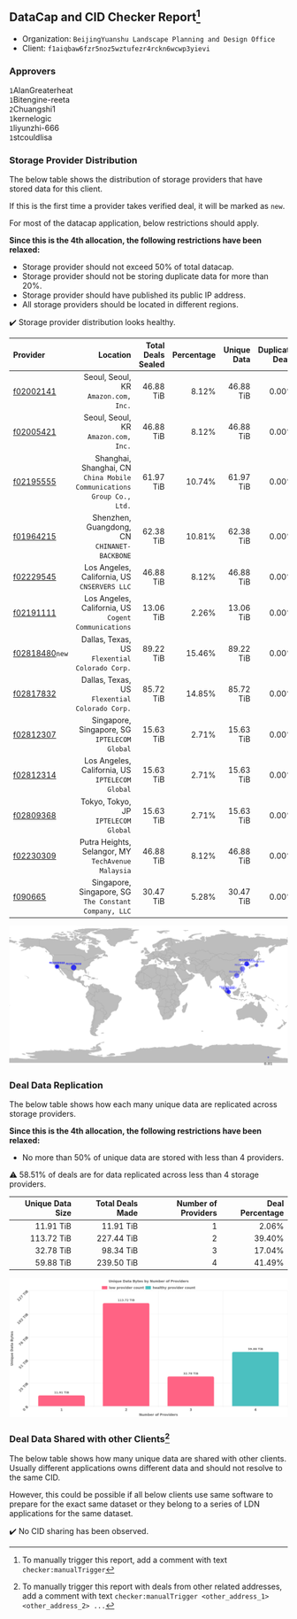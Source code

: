 ## DataCap and CID Checker Report[^1]
 - Organization: `BeijingYuanshu Landscape Planning and Design Office`
 - Client: `f1aiqbaw6fzr5noz5wztufezr4rckn6wcwp3yievi`
### Approvers
`1`AlanGreaterheat<br/>`1`Bitengine-reeta<br/>`2`Chuangshi1<br/>`1`kernelogic<br/>`1`liyunzhi-666<br/>`1`stcouldlisa


### Storage Provider Distribution
The below table shows the distribution of storage providers that have stored data for this client.

If this is the first time a provider takes verified deal, it will be marked as `new`.

For most of the datacap application, below restrictions should apply.

**Since this is the 4th allocation, the following restrictions have been relaxed:**
 - Storage provider should not exceed 50% of total datacap.
 - Storage provider should not be storing duplicate data for more than 20%.
 - Storage provider should have published its public IP address.
 - All storage providers should be located in different regions.

✔️ Storage provider distribution looks healthy.

| Provider                                                    |                                                                 Location | Total Deals Sealed | Percentage | Unique Data | Duplicate Deals |
| :---------------------------------------------------------- | -----------------------------------------------------------------------: | -----------------: | ---------: | ----------: | --------------: |
| [f02002141](https://filfox.info/en/address/f02002141)       |                                  Seoul, Seoul, KR<br/>`Amazon.com, Inc.` |          46.88 TiB |      8.12% |   46.88 TiB |           0.00% |
| [f02005421](https://filfox.info/en/address/f02005421)       |                                  Seoul, Seoul, KR<br/>`Amazon.com, Inc.` |          46.88 TiB |      8.12% |   46.88 TiB |           0.00% |
| [f02195555](https://filfox.info/en/address/f02195555)       | Shanghai, Shanghai, CN<br/>`China Mobile Communications Group Co., Ltd.` |          61.97 TiB |     10.74% |   61.97 TiB |           0.00% |
| [f01964215](https://filfox.info/en/address/f01964215)       |                          Shenzhen, Guangdong, CN<br/>`CHINANET-BACKBONE` |          62.38 TiB |     10.81% |   62.38 TiB |           0.00% |
| [f02229545](https://filfox.info/en/address/f02229545)       |                          Los Angeles, California, US<br/>`CNSERVERS LLC` |          46.88 TiB |      8.12% |   46.88 TiB |           0.00% |
| [f02191111](https://filfox.info/en/address/f02191111)       |                  Los Angeles, California, US<br/>`Cogent Communications` |          13.06 TiB |      2.26% |   13.06 TiB |           0.00% |
| [f02818480](https://filfox.info/en/address/f02818480)`new`  |                        Dallas, Texas, US<br/>`Flexential Colorado Corp.` |          89.22 TiB |     15.46% |   89.22 TiB |           0.00% |
| [f02817832](https://filfox.info/en/address/f02817832)       |                        Dallas, Texas, US<br/>`Flexential Colorado Corp.` |          85.72 TiB |     14.85% |   85.72 TiB |           0.00% |
| [f02812307](https://filfox.info/en/address/f02812307)       |                          Singapore, Singapore, SG<br/>`IPTELECOM Global` |          15.63 TiB |      2.71% |   15.63 TiB |           0.00% |
| [f02812314](https://filfox.info/en/address/f02812314)       |                       Los Angeles, California, US<br/>`IPTELECOM Global` |          15.63 TiB |      2.71% |   15.63 TiB |           0.00% |
| [f02809368](https://filfox.info/en/address/f02809368)       |                                  Tokyo, Tokyo, JP<br/>`IPTELECOM Global` |          15.63 TiB |      2.71% |   15.63 TiB |           0.00% |
| [f02230309](https://filfox.info/en/address/f02230309)       |                    Putra Heights, Selangor, MY<br/>`TechAvenue Malaysia` |          46.88 TiB |      8.12% |   46.88 TiB |           0.00% |
| [f090665](https://filfox.info/en/address/f090665)           |                 Singapore, Singapore, SG<br/>`The Constant Company, LLC` |          30.47 TiB |      5.28% |   30.47 TiB |           0.00% |

<img src="https://raw.githubusercontent.com/data-preservation-programs/filplus-checker-assets/main/filecoin-project/filecoin-plus-large-datasets/issues/2183/1698401244606.png"/>

### Deal Data Replication
The below table shows how each many unique data are replicated across storage providers.


**Since this is the 4th allocation, the following restrictions have been relaxed:**
- No more than 50% of unique data are stored with less than 4 providers.

⚠️ 58.51% of deals are for data replicated across less than 4 storage providers.

| Unique Data Size | Total Deals Made | Number of Providers | Deal Percentage |
| ---------------: | ---------------: | ------------------: | --------------: |
|        11.91 TiB |        11.91 TiB |                   1 |           2.06% |
|       113.72 TiB |       227.44 TiB |                   2 |          39.40% |
|        32.78 TiB |        98.34 TiB |                   3 |          17.04% |
|        59.88 TiB |       239.50 TiB |                   4 |          41.49% |

<img src="https://raw.githubusercontent.com/data-preservation-programs/filplus-checker-assets/main/filecoin-project/filecoin-plus-large-datasets/issues/2183/1698401245364.png"/>

### Deal Data Shared with other Clients[^3]
The below table shows how many unique data are shared with other clients.
Usually different applications owns different data and should not resolve to the same CID.

However, this could be possible if all below clients use same software to prepare for the exact same dataset or they belong to a series of LDN applications for the same dataset.

✔️ No CID sharing has been observed.

[^1]: To manually trigger this report, add a comment with text `checker:manualTrigger`

[^2]: Deals from those addresses are combined into this report as they are specified with `checker:manualTrigger`

[^3]: To manually trigger this report with deals from other related addresses, add a comment with text `checker:manualTrigger <other_address_1> <other_address_2> ...`
